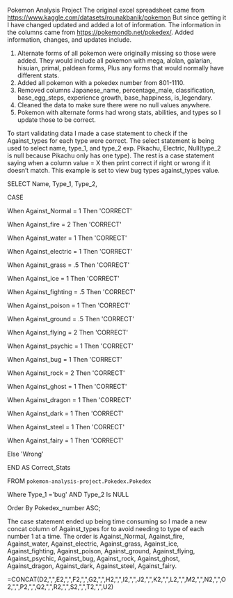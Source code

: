 Pokemon Analysis Project
The original excel spreadsheet came from https://www.kaggle.com/datasets/rounakbanik/pokemon
But since getting it I have changed updated and added a lot of information. The information in the columns came from https://pokemondb.net/pokedex/. 
Added information, changes, and updates include.
1.	Alternate forms of all pokemon were originally missing so those were added. They would include all pokemon with mega, alolan, galarian, hisuian, primal, paldean forms, Plus any forms that would normally have different stats. 
2.	Added all pokemon with a pokedex number from 801-1110.
3.	Removed columns Japanese_name, percentage_male, classification, base_egg_steps, experience growth, base_happiness, is_legendary.
4.	Cleaned the data to make sure there were no null values anywhere.
5.	Pokemon with alternate forms had wrong stats, abilities, and types so I update those to be correct.

To start validating data I made a case statement to check if the Against_types for each type were correct. The select statement is being used to select name, type_1, and type_2 exp. Pikachu, Electric, Null(type_2 is null because Pikachu only has one type). The rest is a case statement saying when a column value = X then print correct if right or wrong if it doesn’t match. This example is set to view bug types against_types value.

SELECT Name, Type_1, Type_2,

CASE

When Against_Normal = 1 Then 'CORRECT'

When Against_fire = 2 Then 'CORRECT'

When Against_water = 1 Then 'CORRECT'

When Against_electric = 1 Then 'CORRECT'

When Against_grass = .5 Then 'CORRECT'

When Against_ice = 1 Then 'CORRECT'

When Against_fighting = .5 Then 'CORRECT'

When Against_poison = 1 Then 'CORRECT'

When Against_ground = .5 Then 'CORRECT'

When Against_flying = 2 Then 'CORRECT'

When Against_psychic = 1 Then 'CORRECT'

When Against_bug = 1 Then 'CORRECT'

When Against_rock = 2 Then 'CORRECT'

When Against_ghost = 1 Then 'CORRECT'

When Against_dragon = 1 Then 'CORRECT'

When Against_dark = 1 Then 'CORRECT'

When Against_steel = 1 Then 'CORRECT'

When Against_fairy = 1 Then 'CORRECT'

Else 'Wrong'

END AS Correct_Stats 

FROM `pokemon-analysis-project.Pokedex.Pokedex` 

Where Type_1 ='bug' AND Type_2 Is NULL

Order By Pokedex_number ASC;

The case statement ended up being time consuming so I made a new concat column of Against_types for to avoid needing to type of each number 1 at a time. The order is Against_Normal, Against_fire, Against_water, Against_electric, Against_grass, Against_ice, Against_fighting, Against_poison, Against_ground, Against_flying, Against_psychic, Against_bug, Against_rock, Against_ghost, Against_dragon, Against_dark, Against_steel, Against_fairy.

=CONCAT(D2,",",E2,",",F2,",",G2,",",H2,",",I2,",",J2,",",K2,",",L2,",",M2,",",N2,",",O2,",",P2,",",Q2,",",R2,",",S2,",",T2,",",U2)

